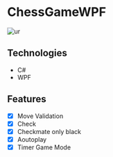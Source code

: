 # ChessGameWPF
![ur](https://firebasestorage.googleapis.com/v0/b/mobileapp-93e3f.appspot.com/o/Screenshot%202022-06-19%20155316.png?alt=media&token=c1962003-1830-4c0d-ad3b-ac06878b97b4)

## Technologies
* C#
* WPF

## Features

- [x] Move Validation
- [x] Check
- [x] Checkmate only black
- [x] Aoutoplay
- [x] Timer Game Mode
